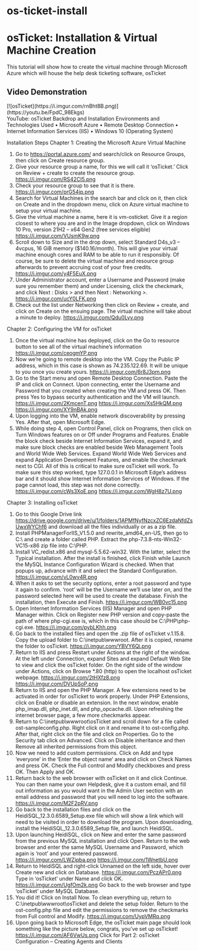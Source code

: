 # os-ticket-install

<h1>osTicket: Installation & Virtual Machine Creation</h1>
This tutorial will show how to create the virtual machine through Microsoft Azure which will house the help desk ticketing software, osTicket

<h2>Video Demonstration</h2>
[![osTicket](https://i.imgur.com/rnBht8B.png)](https://youtu.be/FpdC_98Ekgs)
<br/>
YouTube: osTicket Backdrop and Installation
Environments and Technologies Used
•	Microsoft Azure
•	Remote Desktop Connection
•	Internet Information Services (IIS)
•	Windows 10 (Operating System)


Installation Steps
Chapter 1: Creating the Microsoft Azure Virtual Machine
1.	Go to https://portal.azure.com/ and search/click on Resource Groups, then click on Create resource group.
2.	Give your resource group a name, for this we will call it ‘osTicket.’ Click on Review + create to create the resource group. https://i.imgur.com/RS42CI5.png
3.	Check your resource group to see that it is there. https://i.imgur.com/prG54jp.png
4.	Search for Virtual Machines in the search bar and click on it, then click on Create and in the dropdown menu, click on Azure virtual machine to setup your virtual machine.
5.	Give the virtual machine a name, here it is vm-osticket. Give it a region closest to where you are and in the Image dropdown, click on Windows 10 Pro, version 21H2 – x64 Gen2 (free services eligible) https://i.imgur.com/VUsmK9w.png
6.	Scroll down to Size and in the drop down, select Standard D4s_v3 – 4vcpus, 16 GiB memory ($140.16/month). This will give your virtual machine enough cores and RAM to be able to run it responsibly. Of course, be sure to delete the virtual machine and resource group afterwards to prevent accruing cost of your free credits. https://i.imgur.com/y4F5EuX.png
7.	Under Administrator account, enter a Username and Password (make sure you remember them) and under Licensing, click the checkmark, and click Next : Disks >  and then Next : Networking >. https://i.imgur.com/ucY0LFK.png
8.	Check out the list under Networking then click on Review + create, and click on Create on the ensuing page. The virtual machine will take about a minute to deploy. https://i.imgur.com/Qdu0Lyv.png

Chapter 2: Configuring the VM for osTicket
1.	Once the virtual machine has deployed, click on the Go to resource button to see all of the virtual machine’s information https://i.imgur.com/ceogmYP.png
2.	Now we’re going to remote desktop into the VM. Copy the Public IP address, which in this case is shown as 74.235.122.69. It will be unique to you once you create yours. https://i.imgur.com/6r8J3pm.png
3.	Go to the Start menu and open Remote Desktop Connection. Paste the IP and click on Connect. Upon connecting, enter the Username and Password that you created when creating the VM and press OK. Then press Yes to bypass security authentication and the VM will launch. https://i.imgur.com/2KmcenT.png https://i.imgur.com/Xs5HkQM.png https://i.imgur.com/XY9nBAk.png 
4.	Upon logging into the VM, enable network discoverability by pressing Yes. After that, open Microsoft Edge.
5.	While doing step 4, open Control Panel, click on Programs, then click on Turn Windows features on or Off under Programs and Features. Enable the block check beside Internet Information Services, expand it, and make sure block checks are enabled beside Web Management Tools and World Wide Web Services. Expand World Wide Web Services and expand Application Development Features, and enable the checkmark next to CGI.
All of this is critical to make sure osTicket will work. To make sure this step worked, type 127.0.0.1 in Microsoft Edge’s address bar and it should show Internet Information Services of Windows. If the page cannot load, this step was not done correctly.
https://i.imgur.com/cWs3XoE.png https://i.imgur.com/WgH8z7U.png 

Chapter 3: Installing osTicket
1.	Go to this Google Drive link https://drive.google.com/drive/u/1/folders/1APMfNyfNzcxZC6EzdaNfdZsUwxWYChf6 and download all the files individually or as a zip file.
2.	Install PHPManagerForIIS_V1.5.0 and rewrite_amd64_en-US, then go to C:\ and create a folder called PHP. Extract the php-7.3.8-nts-Win32-VC15-x86 zip file into C:\PHP.
3.	Install VC_redist.x86 and mysql-5.5.62-win32. With the latter, select the Typical installation. After the install is finished, click Finish while Launch the MySQL Instance Configuration Wizard is checked. When that popups up, advance with it and select the Standard Configuration. https://i.imgur.com/vL0wv4R.png
4.	When it asks to set the security options, enter a root password and type it again to confirm. ‘root’ will be the Username we’ll use later on, and the password selected here will be used to create the database. Finish the installation, then Execute and Finish. https://i.imgur.com/WB0vc15.png
5.	Open Internet Information Services (IIS) Manager and open PHP Manager within. Click on Register new PHP version and copy-paste the path of where php-cgi.exe is, which in this case should be C:\PHP\php-cgi.exe. https://i.imgur.com/pybLKhh.png
6.	Go back to the installed files and open the .zip file of osTicket v.1.15.8. Copy the upload folder to C:\inetpub\wwwroot. After it is copied, rename the folder to osTicket. https://i.imgur.com/YBVY6Qi.png
7.	Return to IIS and press Restart under Actions at the right of the window. At the left under Connection, expand Sites and expand Default Web Site to view and click the osTicket folder. On the right side of the window under Actions, click on Browse *.80 (http) to open the localhost osTicket webpage. https://i.imgur.com/2tHXfz8.png https://i.imgur.com/DVUpSoP.png 
8.	Return to IIS and open the PHP Manager. A few extensions need to be activated in order for osTicket to work properly. Under PHP Extensions, click on Enable or disable an extension. In the next window, enable php_imap.dll, php_inet.dll, and php_opcache.dll. Upon refreshing the internet browser page, a few more checkmarks appear.
9.	Return to C:\inetpub\wwwroot\osTicket and scroll down for a file called ost-sampleconfig.php. Right click on it and rename it to ost-config.php. After that, right click on the file and click on Properties. Go to the Security tab click on Advanced. Click on Disable inheritance and then Remove all inherited permissions from this object.
10.	Now we need to add custom permissions. Click on Add and type ‘everyone’ in the ‘Enter the object name’ area and click on Check Names and press OK. Check the Full control and Modify checkboxes and press OK. Then Apply and OK.
11.	Return back to the web browser with osTicket on it and click Continue. You can then name your own Helpdesk, give it a custom email, and fill out information as you would want in the Admin User section with an email address and password that you will need to log into the software. https://i.imgur.com/M2F2pRV.png
12.	Go back to the installation files and click on the HeidiSQL_12.3.0.6589_Setup.exe file which will show a link which will need to be visited in order to download the program. Upon downloading, install the HeidiSQL_12.3.0.6589_Setup file, and launch HeidiSQL.
13.	Upon launching HeidiSQL, click on New and enter the same password from the previous MySQL installation and click Open. Return to the web browser and enter the same MySQL Username and Password, which again is ‘root’ and your entered password. https://i.imgur.com/LWZipba.png https://i.imgur.com/1WnetbU.png
14.	Return to HeidiSQL and right-click Unnamed on the left side, hover over Create new and click on Database. https://i.imgur.com/PczAPr0.png Type in ‘osTicket’ under Name and click OK. https://i.imgur.com/UgfOm2k.png Go back to the web browser and type ‘osTicket’ under MySQL Database.
15.	You did it! Click on Install Now. To clean everything up, return to C:\inetpub\wwwroot\osTicket and delete the setup folder. Return to the ost-config.php file and edit the permissions to remove the checkmarks from Full control and Modify. https://i.imgur.com/UypVMRq.png
16.	Upon going back to Microsoft Edge, the osTicket main page should look something like the picture below, congrats, you’ve set up osTicket! https://i.imgur.com/AF6VwUs.png
Click for Part 2: osTicket Configuration – Creating Agents and Clients
